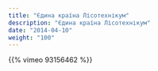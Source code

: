```yaml
---
title: "Єдина країна Лісотехнікум"
description: "Єдина країна Лісотехнікум"
date: "2014-04-10"
weight: "100"
---
```


{{% vimeo 93156462 %}}
